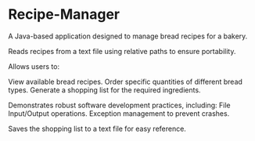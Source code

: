 # Recipe-Manager

A Java-based application designed to manage bread recipes for a bakery.

Reads recipes from a text file using relative paths to ensure portability.

Allows users to:

View available bread recipes.
Order specific quantities of different bread types.
Generate a shopping list for the required ingredients.

Demonstrates robust software development practices, including:
File Input/Output operations.
Exception management to prevent crashes.

Saves the shopping list to a text file for easy reference.

